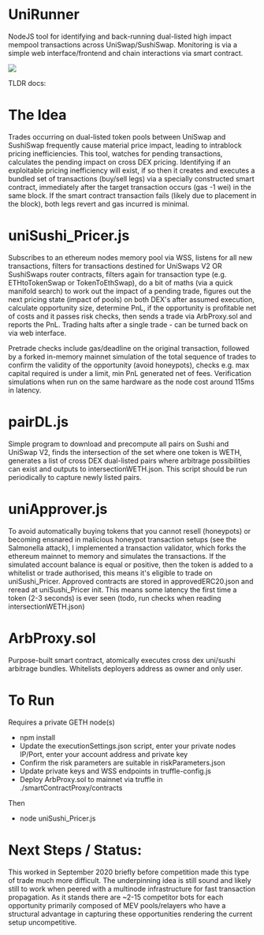 # UniRunner

NodeJS tool for identifying and back-running dual-listed high impact mempool transactions across UniSwap/SushiSwap. Monitoring is via a simple web interface/frontend and chain interactions via smart contract.

![](https://i.imgur.com/7GUFY9v.png)

TLDR docs:

# The Idea
Trades occurring on dual-listed token pools between UniSwap and SushiSwap frequently cause material price impact, leading to intrablock pricing inefficiencies.
This tool, watches for pending transactions, calculates the pending impact on cross DEX pricing. Identifying if an exploitable pricing inefficiency will exist, if so then it creates and executes a bundled set of transactions (buy/sell legs) via a specially constructed smart contract, immediately after the target transaction occurs (gas -1 wei) in the same block. If the smart contract transaction fails (likely due to placement in the block), both legs revert and gas incurred is minimal.

# uniSushi_Pricer.js
Subscribes to an ethereum nodes memory pool via WSS, listens for all new transactions, filters for transactions destined for UniSwaps V2 OR SushiSwaps router contracts, filters again for transaction type (e.g. ETHtoTokenSwap or TokenToEthSwap), do a bit of maths (via a quick manifold search) to work out the impact of a pending trade, figures out the next pricing state (impact of pools) on both DEX's after assumed execution, calculate opportunity size, determine PnL, if the opportunity is profitable net of costs and it passes risk checks, then sends a trade via ArbProxy.sol and reports the PnL. Trading halts after a single trade - can be turned back on via web interface.

Pretrade checks include gas/deadline on the original transaction, followed by a forked in-memory mainnet simulation of the total sequence of trades to confirm the validity of the opportunity (avoid honeypots), checks e.g. max capital required is under a limit, min PnL generated net of fees. Verification simulations when run on the same hardware as the node cost around 115ms in latency.

# pairDL.js
Simple program to download and precompute all pairs on Sushi and UniSwap V2, finds the intersection of the set where one token is WETH, generates a list of cross DEX dual-listed pairs where arbitrage possibilities can exist and outputs to intersectionWETH.json. This script should be run periodically to capture newly listed pairs.

# uniApprover.js
To avoid automatically buying tokens that you cannot resell (honeypots) or becoming ensnared in malicious honeypot transaction setups (see the Salmonella attack), I implemented a transaction validator, which forks the ethereum mainnet to memory and simulates the transactions. If the simulated account balance is equal or positive, then the token is added to a whitelist or trade authorised, this means it's eligible to trade on uniSushi_Pricer. Approved contracts are stored in approvedERC20.json and reread at uniSushi_Pricer init. This means some latency the first time a token (2-3 seconds) is ever seen (todo, run checks when reading intersectionWETH.json)

# ArbProxy.sol 
Purpose-built smart contract, atomically executes cross dex uni/sushi arbitrage bundles. Whitelists deployers address as owner and only user.

# To Run 
Requires a private GETH node(s)
- npm install
- Update the executionSettings.json script, enter your private nodes IP/Port, enter your account address and private key
- Confirm the risk parameters are suitable in riskParameters.json
- Update private keys and WSS endpoints in truffle-config.js
- Deploy ArbProxy.sol to mainnet via truffle in ./smartContractProxy/contracts 

Then
- node uniSushi_Pricer.js

# Next Steps / Status:
This worked in September 2020 briefly before competition made this type of trade much more difficult. The underpinning idea is still sound and likely still to work when peered with a multinode infrastructure for fast transaction propagation. As it stands there are ~2-15 competitor bots for each opportunity primarily composed of MEV pools/relayers who have a structural advantage in capturing these opportunities rendering the current setup uncompetitive.


